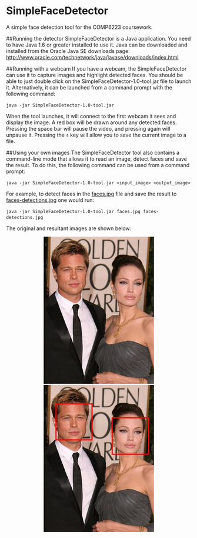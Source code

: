 SimpleFaceDetector
==================

A simple face detection tool for the COMP6223 coursework.

##Running the detector
SimpleFaceDetector is a Java application. You need to have Java 1.6 or greater installed to use it. Java can be downloaded and installed from the Oracle Java SE downloads page: http://www.oracle.com/technetwork/java/javase/downloads/index.html

##Running with a webcam
If you have a webcam, the SimpleFaceDetector can use it to capture images and highlight detected faces. You should be able to just double click on the SimpleFaceDetector-1.0-tool.jar file to launch it. Alternatively, it can be launched from a command prompt with the following command: 
	
	java -jar SimpleFaceDetector-1.0-tool.jar

When the tool launches, it will connect to the first webcam it sees and display the image. A red box will be drawn around any detected faces. Pressing the space bar will pause the video, and pressing again will unpause it. Pressing the `s` key will allow you to save the current image to a file.

##Using your own images
The SimpleFaceDetector tool also contains a command-line mode that allows it to read an image, detect faces and save the result. To do this, the following command can be used from a command prompt:

	java -jar SimpleFaceDetector-1.0-tool.jar <input_image> <output_image>

For example, to detect faces in the [faces.jpg](faces.jpg) file and save the result to [faces-detections.jpg](faces-detections.jpg) one would run: 

	java -jar SimpleFaceDetector-1.0-tool.jar faces.jpg faces-detections.jpg

The original and resultant images are shown below:

<div align="center" style="text-align:center">
	<img src="faces.jpg"/>
	<img src="faces-detections.jpg"/>
</div>
